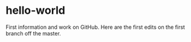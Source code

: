 # hello-world
First information and work on GitHub.
    Here are the first edits on the first branch off the master.
